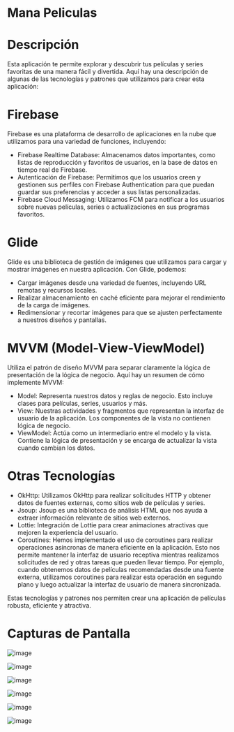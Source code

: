 # Mana Peliculas

# Descripción

Esta aplicación te permite explorar y descubrir tus películas y series favoritas de una manera fácil y divertida. Aquí hay una descripción de algunas de las tecnologías y patrones que utilizamos para crear esta aplicación:

# Firebase

Firebase es una plataforma de desarrollo de aplicaciones en la nube que utilizamos para una variedad de funciones, incluyendo:

- Firebase Realtime Database: Almacenamos datos importantes, como listas de reproducción y favoritos de usuarios, en la base de datos en tiempo real de Firebase.
- Autenticación de Firebase: Permitimos que los usuarios creen y gestionen sus perfiles con Firebase Authentication para que puedan guardar sus preferencias y acceder a sus listas personalizadas.
- Firebase Cloud Messaging: Utilizamos FCM para notificar a los usuarios sobre nuevas películas, series o actualizaciones en sus programas favoritos.

# Glide

Glide es una biblioteca de gestión de imágenes que utilizamos para cargar y mostrar imágenes en nuestra aplicación. Con Glide, podemos:

- Cargar imágenes desde una variedad de fuentes, incluyendo URL remotas y recursos locales.
- Realizar almacenamiento en caché eficiente para mejorar el rendimiento de la carga de imágenes.
- Redimensionar y recortar imágenes para que se ajusten perfectamente a nuestros diseños y pantallas.

# MVVM (Model-View-ViewModel)

Utiliza el patrón de diseño MVVM para separar claramente la lógica de presentación de la lógica de negocio. Aquí hay un resumen de cómo implemente MVVM:

- Model: Representa nuestros datos y reglas de negocio. Esto incluye clases para películas, series, usuarios y más.
- View: Nuestras actividades y fragmentos que representan la interfaz de usuario de la aplicación. Los componentes de la vista no contienen lógica de negocio.
- ViewModel: Actúa como un intermediario entre el modelo y la vista. Contiene la lógica de presentación y se encarga de actualizar la vista cuando cambian los datos.
  
# Otras Tecnologías

- OkHttp: Utilizamos OkHttp para realizar solicitudes HTTP y obtener datos de fuentes externas, como sitios web de películas y series.
- Jsoup: Jsoup es una biblioteca de análisis HTML que nos ayuda a extraer información relevante de sitios web externos.
- Lottie: Integración de Lottie para crear animaciones atractivas que mejoren la experiencia del usuario.
- Coroutines: Hemos implementado el uso de coroutines para realizar operaciones asíncronas de manera eficiente en la aplicación. Esto nos permite mantener la interfaz de usuario receptiva mientras realizamos solicitudes de red y otras tareas que pueden llevar tiempo. Por ejemplo, cuando obtenemos datos de películas recomendadas desde una fuente externa, utilizamos coroutines para realizar esta operación en segundo plano y luego actualizar la interfaz de usuario de manera sincronizada.

Estas tecnologías y patrones nos permiten crear una aplicación de películas robusta, eficiente y atractiva.

# Capturas de Pantalla

![image](https://github.com/Kraldr/Mana_peliculas/assets/44440933/01269023-7952-4795-b566-920a8d6455b3)

![image](https://github.com/Kraldr/Mana_peliculas/assets/44440933/01e58da3-655b-41c9-82c8-73ed4936a2e3)

![image](https://github.com/Kraldr/Mana_peliculas/assets/44440933/0144d400-eeb6-46de-b585-213f3d6be800)

![image](https://github.com/Kraldr/Mana_peliculas/assets/44440933/0649527e-2dad-4b97-9509-fb84890d80f1)

![image](https://github.com/Kraldr/Mana_peliculas/assets/44440933/61b030a3-e8e9-49f8-9614-cb714e43220e)

![image](https://github.com/Kraldr/Mana_peliculas/assets/44440933/814bed64-1a79-4bc3-a196-6d01f9364537)






